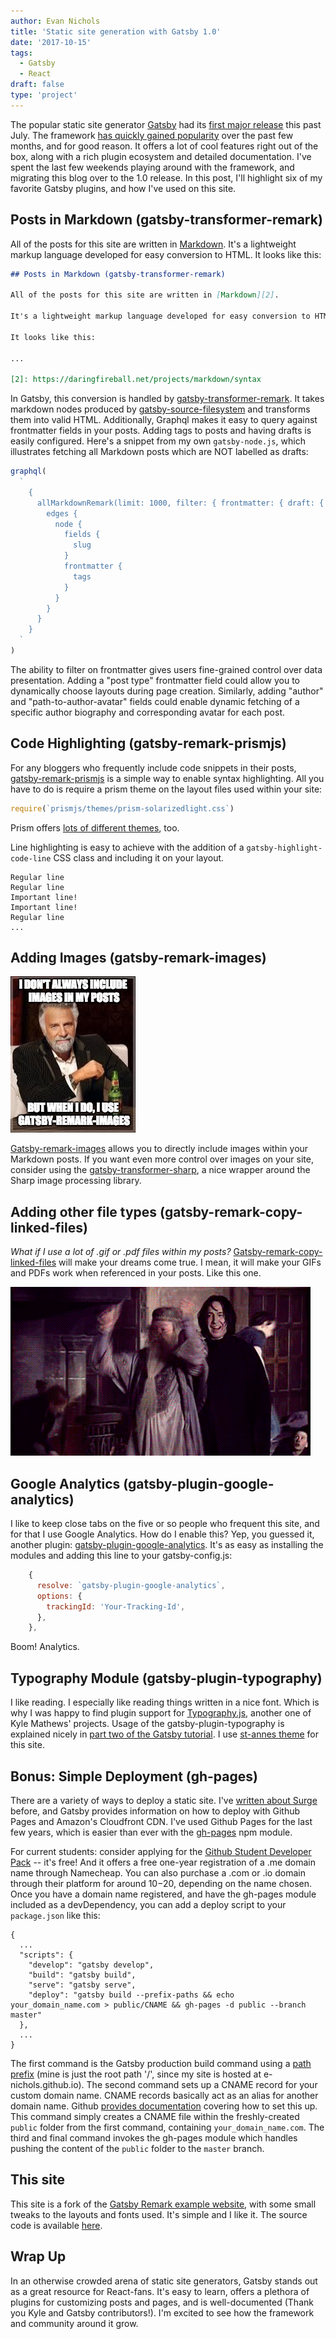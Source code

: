 ```yaml
---
author: Evan Nichols
title: 'Static site generation with Gatsby 1.0'
date: '2017-10-15'
tags:
  - Gatsby
  - React
draft: false
type: 'project'
---
```


The popular static site generator [Gatsby][14] had its [first major release][25] this past July. The framework [has quickly gained popularity][1] over the past few months, and for good reason. It offers a lot of cool features right out of the box, along with a rich plugin ecosystem and detailed documentation. I've spent the last few weekends playing around with the framework, and migrating this blog over to the 1.0 release. In this post, I'll highlight six of my favorite Gatsby plugins, and how I've used on this site.

## Posts in Markdown (gatsby-transformer-remark)

All of the posts for this site are written in [Markdown][2]. It's a lightweight markup language developed for easy conversion to HTML. It looks like this:

```markdown
## Posts in Markdown (gatsby-transformer-remark)

All of the posts for this site are written in [Markdown][2].

It's a lightweight markup language developed for easy conversion to HTML.

It looks like this:

...

[2]: https://daringfireball.net/projects/markdown/syntax
```

In Gatsby, this conversion is handled by [gatsby-transformer-remark][15]. It takes markdown nodes produced by [gatsby-source-filesystem][16] and transforms them into valid HTML. Additionally, Graphql makes it easy to query against frontmatter fields in your posts. Adding tags to posts and having drafts is easily configured. Here's a snippet from my own `gatsby-node.js`, which illustrates fetching all Markdown posts which are NOT labelled as drafts:

```js
graphql(
  `
    {
      allMarkdownRemark(limit: 1000, filter: { frontmatter: { draft: { ne: true } } }) {
        edges {
          node {
            fields {
              slug
            }
            frontmatter {
              tags
            }
          }
        }
      }
    }
  `
)
```

The ability to filter on frontmatter gives users fine-grained control over data presentation. Adding a "post type" frontmatter field could allow you to dynamically choose layouts during page creation. Similarly, adding "author" and "path-to-author-avatar" fields could enable dynamic fetching of a specific author biography and corresponding avatar for each post.

## Code Highlighting (gatsby-remark-prismjs)

For any bloggers who frequently include code snippets in their posts, [gatsby-remark-prismjs][3] is a simple way to enable syntax highlighting. All you have to do is require a prism theme on the layout files used within your site:

```js
require(`prismjs/themes/prism-solarizedlight.css`)
```

Prism offers [lots of different themes][5], too.

Line highlighting is easy to achieve with the addition of a `gatsby-highlight-code-line` CSS class and including it on your layout.

```js{3-4}
Regular line
Regular line
Important line!
Important line!
Regular line
...
```

## Adding Images (gatsby-remark-images)

![](gatsby-remark-images.jpg)

[Gatsby-remark-images][6] allows you to directly include images within your Markdown posts. If you want even more control over images on your site, consider using the [gatsby-transformer-sharp][8], a nice wrapper around the Sharp image processing library.

## Adding other file types (gatsby-remark-copy-linked-files)

_What if I use a lot of .gif or .pdf files within my posts?_ [Gatsby-remark-copy-linked-files][18] will make your dreams come true. I mean, it will make your GIFs and PDFs work when referenced in your posts. Like this one.

![](dumblerage.gif)

## Google Analytics (gatsby-plugin-google-analytics)

I like to keep close tabs on the five or so people who frequent this site, and for that I use Google Analytics. How do I enable this? Yep, you guessed it, another plugin: [gatsby-plugin-google-analytics][13]. It's as easy as installing the modules and adding this line to your gatsby-config.js:

```js
    {
      resolve: `gatsby-plugin-google-analytics`,
      options: {
        trackingId: 'Your-Tracking-Id',
      },
    },
```

Boom! Analytics.

## Typography Module (gatsby-plugin-typography)

I like reading. I especially like reading things written in a nice font. Which is why I was happy to find plugin support for [Typography.js][17], another one of Kyle Mathews' projects. Usage of the gatsby-plugin-typography is explained nicely in [part two of the Gatsby tutorial][10]. I use [st-annes theme][11] for this site.

## Bonus: Simple Deployment (gh-pages)

There are a variety of ways to deploy a static site. I've [written about Surge][26] before, and Gatsby provides information on how to deploy with Github Pages and Amazon's Cloudfront CDN. I've used Github Pages for the last few years, which is easier than ever with the [gh-pages][20] npm module.

For current students: consider applying for the [Github Student Developer Pack][19] -- it's free! And it offers a free one-year registration of a .me domain name through Namecheap. You can also purchase a .com or .io domain through their platform for around $10-$20, depending on the name chosen. Once you have a domain name registered, and have the gh-pages module included as a devDependency, you can add a deploy script to your `package.json` like this:

```js{7-8}
{
  ...
  "scripts": {
    "develop": "gatsby develop",
    "build": "gatsby build",
    "serve": "gatsby serve",
    "deploy": "gatsby build --prefix-paths && echo your_domain_name.com > public/CNAME && gh-pages -d public --branch master"
  },
  ...
}
```

The first command is the Gatsby production build command using a [path prefix][23] (mine is just the root path '/', since my site is hosted at e-nichols.github.io). The second command sets up a CNAME record for your custom domain name. CNAME records basically act as an alias for another domain name. Github [provides documentation][22] covering how to set this up. This command simply creates a CNAME file within the freshly-created `public` folder from the first command, containing `your_domain_name.com`. The third and final command invokes the gh-pages module which handles pushing the content of the `public` folder to the `master` branch.

## This site

This site is a fork of the [Gatsby Remark example website][21], with some small tweaks to the layouts and fonts used. It's simple and I like it. The source code is available [here][24].

## Wrap Up

In an otherwise crowded arena of static site generators, Gatsby stands out as a great resource for React-fans. It's easy to learn, offers a plethora of plugins for customizing posts and pages, and is well-documented (Thank you Kyle and Gatsby contributors!). I'm excited to see how the framework and community around it grow.

[1]: https://www.gatsbyjs.org/blog/2017-09-21-community-roundup-1/
[2]: https://daringfireball.net/projects/markdown/syntax
[3]: https://www.gatsbyjs.org/packages/gatsby-remark-prismjs/
[4]: https://www.staticgen.com/
[5]: http://prismjs.com/test.html
[6]: https://www.gatsbyjs.org/packages/gatsby-remark-images/
[7]: https://image-processing.gatsbyjs.org/
[8]: https://www.gatsbyjs.org/packages/gatsby-transformer-sharp/
[9]: http://kyleamathews.github.io/typography.js/
[10]: https://www.gatsbyjs.org/tutorial/part-two/
[11]: https://github.com/KyleAMathews/typography.js/tree/master/packages/typography-theme-st-annes
[12]: https://www.gatsbyjs.org/tutorial/
[13]: https://www.gatsbyjs.org/packages/gatsby-plugin-google-analytics/
[14]: https://github.com/gatsbyjs/gatsby
[15]: https://www.gatsbyjs.org/packages/gatsby-transformer-remark/
[16]: https://www.gatsbyjs.org/packages/gatsby-source-filesystem/
[17]: http://kyleamathews.github.io/typography.js/
[18]: https://www.gatsbyjs.org/packages/gatsby-remark-copy-linked-files/
[19]: https://education.github.com/pack
[20]: https://www.npmjs.com/package/gh-pages
[21]: https://using-remark.gatsbyjs.org/
[22]: https://help.github.com/articles/quick-start-setting-up-a-custom-domain/
[23]: https://www.gatsbyjs.org/docs/path-prefix/
[24]: https://github.com/e-nichols/e-nichols.github.io/tree/dev
[25]: https://www.gatsbyjs.org/blog/gatsby-v1/
[26]: http://etnichols.com/react-quotebook-tutorial/#deploy-using-surge
